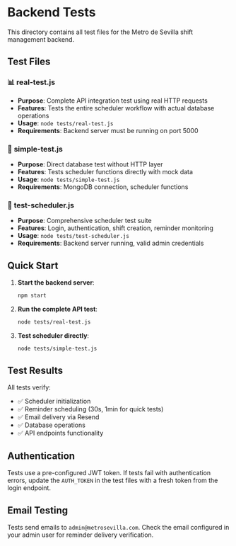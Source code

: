 # Backend Tests

This directory contains all test files for the Metro de Sevilla shift management backend.

## Test Files

### 📊 **real-test.js**
- **Purpose**: Complete API integration test using real HTTP requests
- **Features**: Tests the entire scheduler workflow with actual database operations
- **Usage**: `node tests/real-test.js`
- **Requirements**: Backend server must be running on port 5000

### 🧪 **simple-test.js**
- **Purpose**: Direct database test without HTTP layer
- **Features**: Tests scheduler functions directly with mock data
- **Usage**: `node tests/simple-test.js`
- **Requirements**: MongoDB connection, scheduler functions

### 🔧 **test-scheduler.js**
- **Purpose**: Comprehensive scheduler test suite
- **Features**: Login, authentication, shift creation, reminder monitoring
- **Usage**: `node tests/test-scheduler.js`
- **Requirements**: Backend server running, valid admin credentials

## Quick Start

1. **Start the backend server**:
   ```bash
   npm start
   ```

2. **Run the complete API test**:
   ```bash
   node tests/real-test.js
   ```

3. **Test scheduler directly**:
   ```bash
   node tests/simple-test.js
   ```

## Test Results

All tests verify:
- ✅ Scheduler initialization
- ✅ Reminder scheduling (30s, 1min for quick tests)
- ✅ Email delivery via Resend
- ✅ Database operations
- ✅ API endpoints functionality

## Authentication

Tests use a pre-configured JWT token. If tests fail with authentication errors, update the `AUTH_TOKEN` in the test files with a fresh token from the login endpoint.

## Email Testing

Tests send emails to `admin@metrosevilla.com`. Check the email configured in your admin user for reminder delivery verification.
